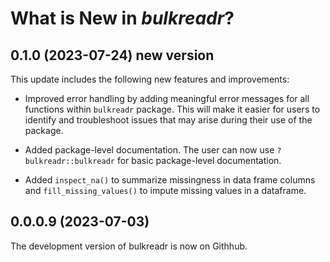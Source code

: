 # What is New in *bulkreadr*?

## 0.1.0 (2023-07-24) new version

This update includes the following new features and improvements:

- Improved error handling by adding meaningful error messages for all functions within `bulkreadr` package. This will make it easier for users to identify and troubleshoot issues that may arise during their use of the package.

- Added package-level documentation. The user can now use `?bulkreadr::bulkreadr` for basic package-level documentation.

- Added `inspect_na()` to summarize missingness in data frame columns  and `fill_missing_values()` to impute missing values in a dataframe.

## 0.0.0.9 (2023-07-03)

The development version of bulkreadr is now on Githhub.

